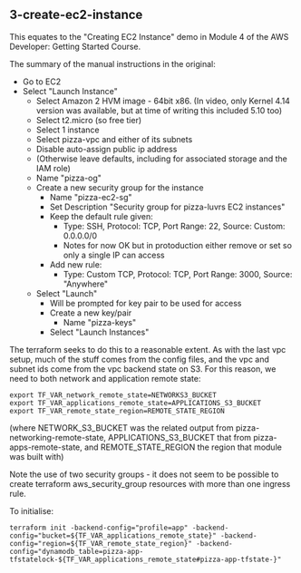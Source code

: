 
## 3-create-ec2-instance

This equates to the "Creating EC2 Instance" demo in Module 4 of the AWS Developer: Getting Started Course.

The summary of the manual instructions in the original:
- Go to EC2
- Select "Launch Instance"
    - Select Amazon 2 HVM image - 64bit x86. (In video, only Kernel 4.14 version was available,
    but at time of writing this included 5.10 too)
    - Select t2.micro (so free tier)
    - Select 1 instance
    - Select pizza-vpc and either of its subnets
    - Disable auto-assign public ip address
    - (Otherwise leave defaults, including for associated storage and the IAM role)
    - Name "pizza-og"
    - Create a new security group for the instance
        - Name "pizza-ec2-sg"
        - Set Description "Security group for pizza-luvrs EC2 instances"
        - Keep the default rule given:
            - Type: SSH, Protocol: TCP, Port Range: 22, Source: Custom: 0.0.0.0/0
            - Notes for now OK but in protoduction either remove or set so only a single IP can access
        - Add new rule:
            - Type: Custom TCP, Protocol: TCP, Port Range: 3000, Source: "Anywhere"
    - Select "Launch"
        - Will be prompted for key pair to be used for access
		- Create a new key/pair
		    - Name "pizza-keys"
		- Select "Launch Instances"

The terraform seeks to do this to a reasonable extent. As with the last vpc setup, much of
the stuff comes from the config files, and the vpc and subnet ids come from the vpc backend
state on S3. For this reason, we need to both network and application remote state:

    export TF_VAR_network_remote_state=NETWORKS3_BUCKET
	export TF_VAR_applications_remote_state=APPLICATIONS_S3_BUCKET
	export TF_VAR_remote_state_region=REMOTE_STATE_REGION

(where NETWORK_S3_BUCKET was the related output from pizza-networking-remote-state,
APPLICATIONS_S3_BUCKET that from pizza-apps-remote-state, and REMOTE_STATE_REGION
the region that module was built with)

Note the use of two security groups - it does not seem to be possible to create
terraform aws_security_group resources with more than one ingress rule.

To initialise:

    terraform init -backend-config="profile=app" -backend-config="bucket=${TF_VAR_applications_remote_state}" -backend-config="region=${TF_VAR_remote_state_region}" -backend-config="dynamodb_table=pizza-app-tfstatelock-${TF_VAR_applications_remote_state#pizza-app-tfstate-}"

